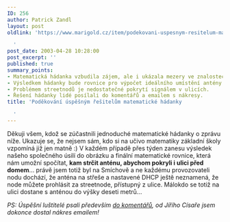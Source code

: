 ```yaml
---
ID: 256
author: Patrick Zandl
layout: post
oldlink: 'https://www.marigold.cz/item/podekovani-uspesnym-resitelum-matematicke-hadanky

  '
post_date: 2003-04-28 10:28:00
post_excerpt: ''
published: true
summary_points:
- Matematická hádanka vzbudila zájem, ale i ukázala mezery ve znalostech.
- Výsledkem hádanky bude rovnice pro výpočet ideálního umístění antény.
- Problémem streetnodů je nedostatečné pokrytí signálem v ulicích.
- Řešení hádanky lidé posílali do komentářů a emailem s nákresy.
title: 'Poděkování úspěšným řešitelům matematické hádanky

  '
---
```


<p>
Děkuji všem, kdož se zúčastnili jednoduché matematické hádanky o zprávu níže. Ukazuje se, že nejsem sám, kdo si na učivo matematiky základní školy vzpomíná již jen matně :) V každém případě přes týden zanesu výsledek našeho společného úsilí do obrázku a finální matematické rovnice, která nám umožní spočítat, <STRONG>kam strčit anténu, abychom pokryli i ulici před domem</STRONG>... právě jsem totiž byl na Smíchově a ne každému provozovateli nodu dochází, že anténa na střeše a nastavené DHCP ještě neznamená, že node můžete prohlásit za streetnode, přístupný z ulice. Málokdo se totiž na ulici dostane s anténou do výšky deseti metrů...</p>

<p>
<EM>PS: Úspěšní luštitelé psali především <A href="http://www.marigold.cz/komentar.html?zprava=22551&amp;akce=vypis">do komentářů</A>, od Jířího Císaře jsem dokonce dostal nákres emailem!</EM></p>